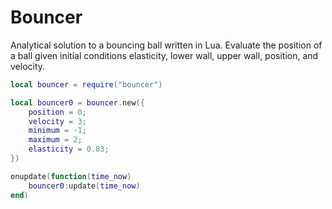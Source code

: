 # Bouncer
Analytical solution to a bouncing ball written in Lua. Evaluate the position of a ball given initial conditions elasticity, lower wall, upper wall, position, and velocity.

```lua
local bouncer = require("bouncer")

local bouncer0 = bouncer.new({
	position = 0;
	velocity = 3;
	minimum = -1;
	maximum = 2;
	elasticity = 0.83;
})

onupdate(function(time_now)
	bouncer0:update(time_now)
end)
```
